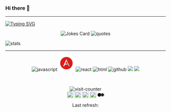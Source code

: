 ### Hi there 👋
---
[![Typing SVG](https://readme-typing-svg.demolab.com/?lines=Thanks+for+stopping+by!;My+name+is+Ryan)](https://git.io/typing-svg)

<p align="center">
  <img src="https://readme-jokes.vercel.app/api" alt="Jokes Card" />
  <img src="https://quotes-github-readme.vercel.app/api?type=horizontal&theme=algolia" alt="quotes" />
</p>
<img align="" src="https://github-readme-stats.vercel.app/api/top-langs/?username=rswager83&theme=dracula" alt="stats" /> <br>
 
---
<p align="center">
  <img src="https://media3.giphy.com/media/ln7z2eWriiQAllfVcn/200w.webp" alt="javascript" width="50">
  <img src="./imgs/angular.svg" width='50'>
  <img src="https://i.giphy.com/media/eNAsjO55tPbgaor7ma/200w.webp" alt="react" width="50">
  <img src="https://user-images.githubusercontent.com/101044506/189888192-dcf69498-9eff-41b1-903e-024e5767db44.png" alt="html">
  <img src="https://media.giphy.com/media/du3J3cXyzhj75IOgvA/giphy.gif" alt="github" width='50'>
  <img src="https://user-images.githubusercontent.com/101044506/189887760-50eed60d-46b1-4ef0-9953-2391f3b64323.png">
  <img src="https://media.giphy.com/media/SS8CV2rQdlYNLtBCiF/giphy.gif" width='50'>  
</p>
<br>
<p align="center">
  <img src="https://profile-counter.glitch.me/rswager83/count.svg" alt="visit-counter"/> <br>
  <a href="https://twitter.com/rswags83" target="_blank"><img align="center" src="https://cdn.jsdelivr.net/npm/simple-icons@3.0.1/icons/twitter.svg" alt="" height="20" width="20" /></a>
  <a href="https://linkedin.com/in/" target="_blank"><img align="center" src="https://cdn.jsdelivr.net/npm/simple-icons@3.0.1/icons/linkedin.svg" alt="" height="20" width="20" /></a>
  <a href="https://stackoverflow.com/" target="_blank"><img align="center" src="https://cdn.jsdelivr.net/npm/simple-icons@3.0.1/icons/stackoverflow.svg" alt="" height="20" width="20" /></a>
  <a href="https://dev.to/" target="_blank"><img align="center" src="https://cdn.jsdelivr.net/npm/simple-icons@3.0.1/icons/dev-dot-to.svg" alt="" height="20" width="20" /></a>
  <a href="https://medium.com/rswags83" target="_blank"><img align="center" src="./imgs/medium.svg" alt="" height="20" width="20" /></a><br>
</p>

<!--GITHUB_ACTIVITY:{"rows": 5}-->

<p align="center">
  Last refresh: 
  <b><!--TIMESTAMP--></b>
</p>
<!--
**rswager83/rswager83** is a ✨ _special_ ✨ repository because its `README.md` (this file) appears on your GitHub profile.

Here are some ideas to get you started:

- 🔭 I’m currently working on ...
- 🌱 I’m currently learning ...
- 👯 I’m looking to collaborate on ...
- 🤔 I’m looking for help with ...
- 💬 Ask me about ...
- 📫 How to reach me: ...
- 😄 Pronouns: ...
- ⚡ Fun fact: ...
-->
